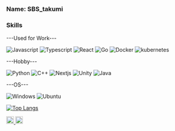 <h3>Name: SBS_takumi</h3>

<h3>Skills</h3>
---Used for Work---

  ![Javascript](https://img.shields.io/badge/-Javascript-4433DD.svg?logo=javascript&style=for-the-badge)
  ![Typescript](https://img.shields.io/badge/-Typescript-F2C63C.svg?logo=typescript&style=for-the-badge)
  ![React](https://img.shields.io/badge/-React-121212.svg?logo=React&style=for-the-badge)
  ![Go](https://img.shields.io/badge/-Go-F2C63C.svg?logo=go&style=for-the-badge)
  ![Docker](https://img.shields.io/badge/-Docker-22C6FC.svg?logo=docker&style=for-the-badge)
  ![kubernetes](https://img.shields.io/badge/-kubernetes-F2C68C.svg?logo=kubernetes&style=for-the-badge)

---Hobby---

  ![Python](https://img.shields.io/badge/-Python-F2C63C.svg?logo=python&style=for-the-badge)
  ![C++](https://img.shields.io/badge/-C++-00599C.svg?logo=Cplusplus&style=for-the-badge)
  ![Nextjs](https://img.shields.io/badge/-Nextjs-000000.svg?logo=Next.js&style=for-the-badge)
  ![Unity](https://img.shields.io/badge/-unity-212121.svg?logo=unity&style=for-the-badge)
  ![Java](https://img.shields.io/badge/-java-007396.svg?logo=java&style=for-the-badge)

---OS---

  ![Windows](https://img.shields.io/badge/-Windows-0078D6.svg?logo=windows&style=for-the-badge)
  ![Ubuntu](https://img.shields.io/badge/-Ubuntu-B17460.svg?logo=ubuntu&style=for-the-badge)

[![Top Langs](https://github-readme-stats.vercel.app/api/top-langs/?username=IamSBStakumi&layout=compact&theme=onedark
)](https://github.com/anuraghazra/github-readme-stats)


  

<p>
  <a href="http://qiita.com/SBS_takumi">
    <img height="20" src="https://qiita-badge.apiapi.app/s/SBS_takumi/posts.svg" />
  </a>
  <a href="http://qiita.com/SBS_takumi">
    <img height="20" src="https://qiita-badge.apiapi.app/s/SBS_takumi/contributions.svg" />
  </a>
</p>
